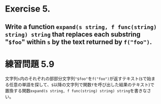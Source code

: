 # Exercise 5.
Write a function `expand(s string, f func(string) string) string` that replaces each substring "`$foo`" within `s` by the text returned by `f("foo")`.
---
# 練習問題 5.9
文字列`s`内のそれぞれの部部分文字列`"$foo"`を`f("foo")`が返すテキスト(`$`で始まる任意の単語を探して、`$`以降の文字列で関数`f`を呼び出した結果のテキスト)で置換する関数`expand(s string, f func(string) string) string`を書きなさい。
